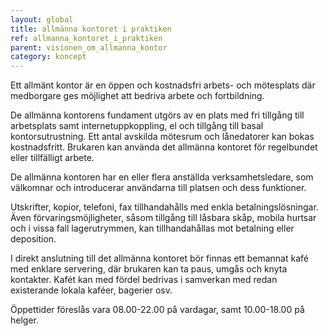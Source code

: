 ```yaml
---
layout: global
title: allmänna kontoret i praktiken
ref: allmanna_kontoret_i_praktiken
parent: visionen_om_allmanna_kontor
category: koncept
---
```


Ett allmänt kontor är en öppen och kostnadsfri arbets- och mötesplats där medborgare ges möjlighet att bedriva arbete och fortbildning.
  
De allmänna kontorens fundament utgörs av en plats med fri tillgång till arbetsplats samt internetuppkoppling, el och tillgång till basal kontorsutrustning. Ett antal avskilda mötesrum och lånedatorer kan bokas kostnadsfritt. Brukaren kan använda det allmänna kontoret för regelbundet eller tillfälligt arbete.
  
De allmänna kontoren har en eller flera anställda verksamhetsledare, som välkomnar och introducerar användarna till platsen och dess funktioner. 
  
Utskrifter, kopior, telefoni, fax tillhandahålls med enkla betalningslösningar. Även förvaringsmöjligheter, såsom tillgång till låsbara skåp, mobila hurtsar och i vissa fall lagerutrymmen, kan tillhandahållas mot betalning eller deposition. 
  
I direkt anslutning till det allmänna kontoret bör finnas ett bemannat kafé med enklare servering, där brukaren kan ta paus, umgås och knyta kontakter. Kafét kan med fördel bedrivas i samverkan med redan existerande lokala kaféer, bagerier osv. 
  
Öppettider föreslås vara 08.00-22.00 på vardagar, samt 10.00-18.00 på helger.